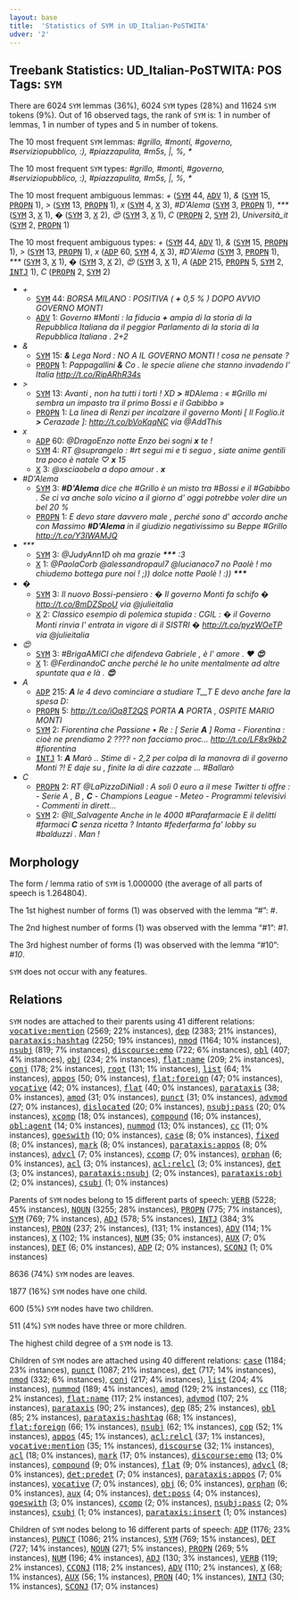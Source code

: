 ```yaml
---
layout: base
title:  'Statistics of SYM in UD_Italian-PoSTWITA'
udver: '2'
---
```


## Treebank Statistics: UD_Italian-PoSTWITA: POS Tags: `SYM`

There are 6024 `SYM` lemmas (36%), 6024 `SYM` types (28%) and 11624 `SYM` tokens (9%).
Out of 16 observed tags, the rank of `SYM` is: 1 in number of lemmas, 1 in number of types and 5 in number of tokens.

The 10 most frequent `SYM` lemmas: <em>#grillo, #monti, #governo, #serviziopubblico, :), #piazzapulita, #m5s, |, %, *</em>

The 10 most frequent `SYM` types:  <em>#grillo, #monti, #governo, #serviziopubblico, :), #piazzapulita, #m5s, |, %, *</em>

The 10 most frequent ambiguous lemmas: <em>+</em> (<tt><a href="it_postwita-pos-SYM.html">SYM</a></tt> 44, <tt><a href="it_postwita-pos-ADV.html">ADV</a></tt> 1), <em>&</em> (<tt><a href="it_postwita-pos-SYM.html">SYM</a></tt> 15, <tt><a href="it_postwita-pos-PROPN.html">PROPN</a></tt> 1), <em>></em> (<tt><a href="it_postwita-pos-SYM.html">SYM</a></tt> 13, <tt><a href="it_postwita-pos-PROPN.html">PROPN</a></tt> 1), <em>x</em> (<tt><a href="it_postwita-pos-SYM.html">SYM</a></tt> 4, <tt><a href="it_postwita-pos-X.html">X</a></tt> 3), <em>#D'Alema</em> (<tt><a href="it_postwita-pos-SYM.html">SYM</a></tt> 3, <tt><a href="it_postwita-pos-PROPN.html">PROPN</a></tt> 1), <em>***</em> (<tt><a href="it_postwita-pos-SYM.html">SYM</a></tt> 3, <tt><a href="it_postwita-pos-X.html">X</a></tt> 1), <em>�</em> (<tt><a href="it_postwita-pos-SYM.html">SYM</a></tt> 3, <tt><a href="it_postwita-pos-X.html">X</a></tt> 2), <em>😍</em> (<tt><a href="it_postwita-pos-SYM.html">SYM</a></tt> 3, <tt><a href="it_postwita-pos-X.html">X</a></tt> 1), <em>C</em> (<tt><a href="it_postwita-pos-PROPN.html">PROPN</a></tt> 2, <tt><a href="it_postwita-pos-SYM.html">SYM</a></tt> 2), <em>Università_it</em> (<tt><a href="it_postwita-pos-SYM.html">SYM</a></tt> 2, <tt><a href="it_postwita-pos-PROPN.html">PROPN</a></tt> 1)

The 10 most frequent ambiguous types:  <em>+</em> (<tt><a href="it_postwita-pos-SYM.html">SYM</a></tt> 44, <tt><a href="it_postwita-pos-ADV.html">ADV</a></tt> 1), <em>&</em> (<tt><a href="it_postwita-pos-SYM.html">SYM</a></tt> 15, <tt><a href="it_postwita-pos-PROPN.html">PROPN</a></tt> 1), <em>></em> (<tt><a href="it_postwita-pos-SYM.html">SYM</a></tt> 13, <tt><a href="it_postwita-pos-PROPN.html">PROPN</a></tt> 1), <em>x</em> (<tt><a href="it_postwita-pos-ADP.html">ADP</a></tt> 60, <tt><a href="it_postwita-pos-SYM.html">SYM</a></tt> 4, <tt><a href="it_postwita-pos-X.html">X</a></tt> 3), <em>#D'Alema</em> (<tt><a href="it_postwita-pos-SYM.html">SYM</a></tt> 3, <tt><a href="it_postwita-pos-PROPN.html">PROPN</a></tt> 1), <em>***</em> (<tt><a href="it_postwita-pos-SYM.html">SYM</a></tt> 3, <tt><a href="it_postwita-pos-X.html">X</a></tt> 1), <em>�</em> (<tt><a href="it_postwita-pos-SYM.html">SYM</a></tt> 3, <tt><a href="it_postwita-pos-X.html">X</a></tt> 2), <em>😍</em> (<tt><a href="it_postwita-pos-SYM.html">SYM</a></tt> 3, <tt><a href="it_postwita-pos-X.html">X</a></tt> 1), <em>A</em> (<tt><a href="it_postwita-pos-ADP.html">ADP</a></tt> 215, <tt><a href="it_postwita-pos-PROPN.html">PROPN</a></tt> 5, <tt><a href="it_postwita-pos-SYM.html">SYM</a></tt> 2, <tt><a href="it_postwita-pos-INTJ.html">INTJ</a></tt> 1), <em>C</em> (<tt><a href="it_postwita-pos-PROPN.html">PROPN</a></tt> 2, <tt><a href="it_postwita-pos-SYM.html">SYM</a></tt> 2)


* <em>+</em>
  * <tt><a href="it_postwita-pos-SYM.html">SYM</a></tt> 44: <em>BORSA MILANO : POSITIVA ( <b>+</b> 0,5 % ) DOPO AVVIO GOVERNO MONTI</em>
  * <tt><a href="it_postwita-pos-ADV.html">ADV</a></tt> 1: <em>Governo #Monti : la fiducia <b>+</b> ampia di la storia di la Repubblica Italiana da il peggior Parlamento di la storia di la Repubblica Italiana . 2+2</em>
* <em>&</em>
  * <tt><a href="it_postwita-pos-SYM.html">SYM</a></tt> 15: <em><b>&</b> Lega Nord : NO A IL GOVERNO MONTI ! cosa ne pensate ?</em>
  * <tt><a href="it_postwita-pos-PROPN.html">PROPN</a></tt> 1: <em>Pappagallini <b>&</b> Co . le specie aliene che stanno invadendo l' Italia http://t.co/RipARhR34s</em>
* <em>></em>
  * <tt><a href="it_postwita-pos-SYM.html">SYM</a></tt> 13: <em>Avanti , non ha tutti i torti ! XD <b>></b> #DAlema : « #Grillo mi sembra un impasto tra il primo Bossi e il Gabibbo »</em>
  * <tt><a href="it_postwita-pos-PROPN.html">PROPN</a></tt> 1: <em>La linea di Renzi per incalzare il governo Monti [ Il Foglio.it <b>></b> Cerazade ]: http://t.co/bVoKqqNC via @AddThis</em>
* <em>x</em>
  * <tt><a href="it_postwita-pos-ADP.html">ADP</a></tt> 60: <em>@DragoEnzo notte Enzo bei sogni <b>x</b> te !</em>
  * <tt><a href="it_postwita-pos-SYM.html">SYM</a></tt> 4: <em>RT @suprangelo : #rt segui mi e ti seguo , siate anime gentili tra poco è natale ♡ <b>x</b> 15</em>
  * <tt><a href="it_postwita-pos-X.html">X</a></tt> 3: <em>@xsciaobela a dopo amour . <b>x</b></em>
* <em>#D'Alema</em>
  * <tt><a href="it_postwita-pos-SYM.html">SYM</a></tt> 3: <em><b>#D'Alema</b> dice che #Grillo è un misto tra #Bossi e il #Gabibbo . Se ci va anche solo vicino a il giorno d' oggi potrebbe voler dire un bel 20 %</em>
  * <tt><a href="it_postwita-pos-PROPN.html">PROPN</a></tt> 1: <em>E devo stare davvero male , perché sono d' accordo anche con Massimo <b>#D'Alema</b> in il giudizio negativissimo su Beppe #Grillo http://t.co/Y3IWAMJQ</em>
* <em>***</em>
  * <tt><a href="it_postwita-pos-SYM.html">SYM</a></tt> 3: <em>@JudyAnn1D oh ma grazie <b>***</b> :3</em>
  * <tt><a href="it_postwita-pos-X.html">X</a></tt> 1: <em>@PaolaCorb @alessandropaul7 @lucianaco7 no Paolè ! mo chiudemo bottega pure noi ! ;)) dolce notte Paolè ! :)) <b>***</b></em>
* <em>�</em>
  * <tt><a href="it_postwita-pos-SYM.html">SYM</a></tt> 3: <em>Il nuovo Bossi-pensiero : <b>�</b> Il governo Monti fa schifo <b>�</b> http://t.co/8mDZSpoU via @julieitalia</em>
  * <tt><a href="it_postwita-pos-X.html">X</a></tt> 2: <em>Classico esempio di polemica stupida : CGIL : <b>�</b> il Governo Monti rinvia l' entrata in vigore di il SISTRI <b>�</b> http://t.co/pyzWOeTP via @julieitalia</em>
* <em>😍</em>
  * <tt><a href="it_postwita-pos-SYM.html">SYM</a></tt> 3: <em>#BrigaAMICI che difendeva Gabriele , è l' amore . ❤ <b>😍</b></em>
  * <tt><a href="it_postwita-pos-X.html">X</a></tt> 1: <em>@FerdinandoC anche perché le ho unite mentalmente ad altre spuntate qua e là . <b>😍</b></em>
* <em>A</em>
  * <tt><a href="it_postwita-pos-ADP.html">ADP</a></tt> 215: <em><b>A</b> le 4 devo cominciare a studiare T__T E devo anche fare la spesa D:</em>
  * <tt><a href="it_postwita-pos-PROPN.html">PROPN</a></tt> 5: <em>http://t.co/iOq8T2QS PORTA <b>A</b> PORTA , OSPITE MARIO MONTI</em>
  * <tt><a href="it_postwita-pos-SYM.html">SYM</a></tt> 2: <em>Fiorentina che Passione • Re : [ Serie <b>A</b> ] Roma - Fiorentina : cioè ne prendiamo 2 ???? non facciamo proc... http://t.co/LF8x9kb2 #fiorentina</em>
  * <tt><a href="it_postwita-pos-INTJ.html">INTJ</a></tt> 1: <em><b>A</b> Marò .. Stime di - 2,2 per colpa di la manovra di il governo Monti ?! E daje su , finite la di dire cazzate ... #Ballarò</em>
* <em>C</em>
  * <tt><a href="it_postwita-pos-PROPN.html">PROPN</a></tt> 2: <em>RT @LaPizzaDiNiall : A soli 0 euro a il mese Twitter ti offre : - Serie A , B , <b>C</b> - Champions League - Meteo - Programmi televisivi - Commenti in dirett…</em>
  * <tt><a href="it_postwita-pos-SYM.html">SYM</a></tt> 2: <em>@Il_Salvagente Anche in le 4000 #Parafarmacie E il delitti #farmaci <b>C</b> senza ricetta ? Intanto #federfarma fa' lobby su #balduzzi . Man !</em>

## Morphology

The form / lemma ratio of `SYM` is 1.000000 (the average of all parts of speech is 1.264804).

The 1st highest number of forms (1) was observed with the lemma “#”: <em>#</em>.

The 2nd highest number of forms (1) was observed with the lemma “#1”: <em>#1</em>.

The 3rd highest number of forms (1) was observed with the lemma “#10”: <em>#10</em>.

`SYM` does not occur with any features.


## Relations

`SYM` nodes are attached to their parents using 41 different relations: <tt><a href="it_postwita-dep-vocative-mention.html">vocative:mention</a></tt> (2569; 22% instances), <tt><a href="it_postwita-dep-dep.html">dep</a></tt> (2383; 21% instances), <tt><a href="it_postwita-dep-parataxis-hashtag.html">parataxis:hashtag</a></tt> (2250; 19% instances), <tt><a href="it_postwita-dep-nmod.html">nmod</a></tt> (1164; 10% instances), <tt><a href="it_postwita-dep-nsubj.html">nsubj</a></tt> (819; 7% instances), <tt><a href="it_postwita-dep-discourse-emo.html">discourse:emo</a></tt> (722; 6% instances), <tt><a href="it_postwita-dep-obl.html">obl</a></tt> (407; 4% instances), <tt><a href="it_postwita-dep-obj.html">obj</a></tt> (234; 2% instances), <tt><a href="it_postwita-dep-flat-name.html">flat:name</a></tt> (209; 2% instances), <tt><a href="it_postwita-dep-conj.html">conj</a></tt> (178; 2% instances), <tt><a href="it_postwita-dep-root.html">root</a></tt> (131; 1% instances), <tt><a href="it_postwita-dep-list.html">list</a></tt> (64; 1% instances), <tt><a href="it_postwita-dep-appos.html">appos</a></tt> (50; 0% instances), <tt><a href="it_postwita-dep-flat-foreign.html">flat:foreign</a></tt> (47; 0% instances), <tt><a href="it_postwita-dep-vocative.html">vocative</a></tt> (42; 0% instances), <tt><a href="it_postwita-dep-flat.html">flat</a></tt> (40; 0% instances), <tt><a href="it_postwita-dep-parataxis.html">parataxis</a></tt> (38; 0% instances), <tt><a href="it_postwita-dep-amod.html">amod</a></tt> (31; 0% instances), <tt><a href="it_postwita-dep-punct.html">punct</a></tt> (31; 0% instances), <tt><a href="it_postwita-dep-advmod.html">advmod</a></tt> (27; 0% instances), <tt><a href="it_postwita-dep-dislocated.html">dislocated</a></tt> (20; 0% instances), <tt><a href="it_postwita-dep-nsubj-pass.html">nsubj:pass</a></tt> (20; 0% instances), <tt><a href="it_postwita-dep-xcomp.html">xcomp</a></tt> (18; 0% instances), <tt><a href="it_postwita-dep-compound.html">compound</a></tt> (16; 0% instances), <tt><a href="it_postwita-dep-obl-agent.html">obl:agent</a></tt> (14; 0% instances), <tt><a href="it_postwita-dep-nummod.html">nummod</a></tt> (13; 0% instances), <tt><a href="it_postwita-dep-cc.html">cc</a></tt> (11; 0% instances), <tt><a href="it_postwita-dep-goeswith.html">goeswith</a></tt> (10; 0% instances), <tt><a href="it_postwita-dep-case.html">case</a></tt> (8; 0% instances), <tt><a href="it_postwita-dep-fixed.html">fixed</a></tt> (8; 0% instances), <tt><a href="it_postwita-dep-mark.html">mark</a></tt> (8; 0% instances), <tt><a href="it_postwita-dep-parataxis-appos.html">parataxis:appos</a></tt> (8; 0% instances), <tt><a href="it_postwita-dep-advcl.html">advcl</a></tt> (7; 0% instances), <tt><a href="it_postwita-dep-ccomp.html">ccomp</a></tt> (7; 0% instances), <tt><a href="it_postwita-dep-orphan.html">orphan</a></tt> (6; 0% instances), <tt><a href="it_postwita-dep-acl.html">acl</a></tt> (3; 0% instances), <tt><a href="it_postwita-dep-acl-relcl.html">acl:relcl</a></tt> (3; 0% instances), <tt><a href="it_postwita-dep-det.html">det</a></tt> (3; 0% instances), <tt><a href="it_postwita-dep-parataxis-nsubj.html">parataxis:nsubj</a></tt> (2; 0% instances), <tt><a href="it_postwita-dep-parataxis-obj.html">parataxis:obj</a></tt> (2; 0% instances), <tt><a href="it_postwita-dep-csubj.html">csubj</a></tt> (1; 0% instances)

Parents of `SYM` nodes belong to 15 different parts of speech: <tt><a href="it_postwita-pos-VERB.html">VERB</a></tt> (5228; 45% instances), <tt><a href="it_postwita-pos-NOUN.html">NOUN</a></tt> (3255; 28% instances), <tt><a href="it_postwita-pos-PROPN.html">PROPN</a></tt> (775; 7% instances), <tt><a href="it_postwita-pos-SYM.html">SYM</a></tt> (769; 7% instances), <tt><a href="it_postwita-pos-ADJ.html">ADJ</a></tt> (578; 5% instances), <tt><a href="it_postwita-pos-INTJ.html">INTJ</a></tt> (384; 3% instances), <tt><a href="it_postwita-pos-PRON.html">PRON</a></tt> (237; 2% instances),  (131; 1% instances), <tt><a href="it_postwita-pos-ADV.html">ADV</a></tt> (114; 1% instances), <tt><a href="it_postwita-pos-X.html">X</a></tt> (102; 1% instances), <tt><a href="it_postwita-pos-NUM.html">NUM</a></tt> (35; 0% instances), <tt><a href="it_postwita-pos-AUX.html">AUX</a></tt> (7; 0% instances), <tt><a href="it_postwita-pos-DET.html">DET</a></tt> (6; 0% instances), <tt><a href="it_postwita-pos-ADP.html">ADP</a></tt> (2; 0% instances), <tt><a href="it_postwita-pos-SCONJ.html">SCONJ</a></tt> (1; 0% instances)

8636 (74%) `SYM` nodes are leaves.

1877 (16%) `SYM` nodes have one child.

600 (5%) `SYM` nodes have two children.

511 (4%) `SYM` nodes have three or more children.

The highest child degree of a `SYM` node is 13.

Children of `SYM` nodes are attached using 40 different relations: <tt><a href="it_postwita-dep-case.html">case</a></tt> (1184; 23% instances), <tt><a href="it_postwita-dep-punct.html">punct</a></tt> (1087; 21% instances), <tt><a href="it_postwita-dep-det.html">det</a></tt> (717; 14% instances), <tt><a href="it_postwita-dep-nmod.html">nmod</a></tt> (332; 6% instances), <tt><a href="it_postwita-dep-conj.html">conj</a></tt> (217; 4% instances), <tt><a href="it_postwita-dep-list.html">list</a></tt> (204; 4% instances), <tt><a href="it_postwita-dep-nummod.html">nummod</a></tt> (189; 4% instances), <tt><a href="it_postwita-dep-amod.html">amod</a></tt> (129; 2% instances), <tt><a href="it_postwita-dep-cc.html">cc</a></tt> (118; 2% instances), <tt><a href="it_postwita-dep-flat-name.html">flat:name</a></tt> (117; 2% instances), <tt><a href="it_postwita-dep-advmod.html">advmod</a></tt> (107; 2% instances), <tt><a href="it_postwita-dep-parataxis.html">parataxis</a></tt> (90; 2% instances), <tt><a href="it_postwita-dep-dep.html">dep</a></tt> (85; 2% instances), <tt><a href="it_postwita-dep-obl.html">obl</a></tt> (85; 2% instances), <tt><a href="it_postwita-dep-parataxis-hashtag.html">parataxis:hashtag</a></tt> (68; 1% instances), <tt><a href="it_postwita-dep-flat-foreign.html">flat:foreign</a></tt> (66; 1% instances), <tt><a href="it_postwita-dep-nsubj.html">nsubj</a></tt> (62; 1% instances), <tt><a href="it_postwita-dep-cop.html">cop</a></tt> (52; 1% instances), <tt><a href="it_postwita-dep-appos.html">appos</a></tt> (45; 1% instances), <tt><a href="it_postwita-dep-acl-relcl.html">acl:relcl</a></tt> (37; 1% instances), <tt><a href="it_postwita-dep-vocative-mention.html">vocative:mention</a></tt> (35; 1% instances), <tt><a href="it_postwita-dep-discourse.html">discourse</a></tt> (32; 1% instances), <tt><a href="it_postwita-dep-acl.html">acl</a></tt> (18; 0% instances), <tt><a href="it_postwita-dep-mark.html">mark</a></tt> (17; 0% instances), <tt><a href="it_postwita-dep-discourse-emo.html">discourse:emo</a></tt> (13; 0% instances), <tt><a href="it_postwita-dep-compound.html">compound</a></tt> (9; 0% instances), <tt><a href="it_postwita-dep-flat.html">flat</a></tt> (9; 0% instances), <tt><a href="it_postwita-dep-advcl.html">advcl</a></tt> (8; 0% instances), <tt><a href="it_postwita-dep-det-predet.html">det:predet</a></tt> (7; 0% instances), <tt><a href="it_postwita-dep-parataxis-appos.html">parataxis:appos</a></tt> (7; 0% instances), <tt><a href="it_postwita-dep-vocative.html">vocative</a></tt> (7; 0% instances), <tt><a href="it_postwita-dep-obj.html">obj</a></tt> (6; 0% instances), <tt><a href="it_postwita-dep-orphan.html">orphan</a></tt> (6; 0% instances), <tt><a href="it_postwita-dep-aux.html">aux</a></tt> (4; 0% instances), <tt><a href="it_postwita-dep-det-poss.html">det:poss</a></tt> (4; 0% instances), <tt><a href="it_postwita-dep-goeswith.html">goeswith</a></tt> (3; 0% instances), <tt><a href="it_postwita-dep-ccomp.html">ccomp</a></tt> (2; 0% instances), <tt><a href="it_postwita-dep-nsubj-pass.html">nsubj:pass</a></tt> (2; 0% instances), <tt><a href="it_postwita-dep-csubj.html">csubj</a></tt> (1; 0% instances), <tt><a href="it_postwita-dep-parataxis-insert.html">parataxis:insert</a></tt> (1; 0% instances)

Children of `SYM` nodes belong to 16 different parts of speech: <tt><a href="it_postwita-pos-ADP.html">ADP</a></tt> (1176; 23% instances), <tt><a href="it_postwita-pos-PUNCT.html">PUNCT</a></tt> (1086; 21% instances), <tt><a href="it_postwita-pos-SYM.html">SYM</a></tt> (769; 15% instances), <tt><a href="it_postwita-pos-DET.html">DET</a></tt> (727; 14% instances), <tt><a href="it_postwita-pos-NOUN.html">NOUN</a></tt> (271; 5% instances), <tt><a href="it_postwita-pos-PROPN.html">PROPN</a></tt> (269; 5% instances), <tt><a href="it_postwita-pos-NUM.html">NUM</a></tt> (196; 4% instances), <tt><a href="it_postwita-pos-ADJ.html">ADJ</a></tt> (130; 3% instances), <tt><a href="it_postwita-pos-VERB.html">VERB</a></tt> (119; 2% instances), <tt><a href="it_postwita-pos-CCONJ.html">CCONJ</a></tt> (118; 2% instances), <tt><a href="it_postwita-pos-ADV.html">ADV</a></tt> (110; 2% instances), <tt><a href="it_postwita-pos-X.html">X</a></tt> (68; 1% instances), <tt><a href="it_postwita-pos-AUX.html">AUX</a></tt> (56; 1% instances), <tt><a href="it_postwita-pos-PRON.html">PRON</a></tt> (40; 1% instances), <tt><a href="it_postwita-pos-INTJ.html">INTJ</a></tt> (30; 1% instances), <tt><a href="it_postwita-pos-SCONJ.html">SCONJ</a></tt> (17; 0% instances)

